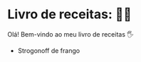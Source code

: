 # Livro de receitas: :woman_cook:

Olá! Bem-vindo ao meu livro de receitas :raised_hand_with_fingers_splayed:

- Strogonoff de frango
